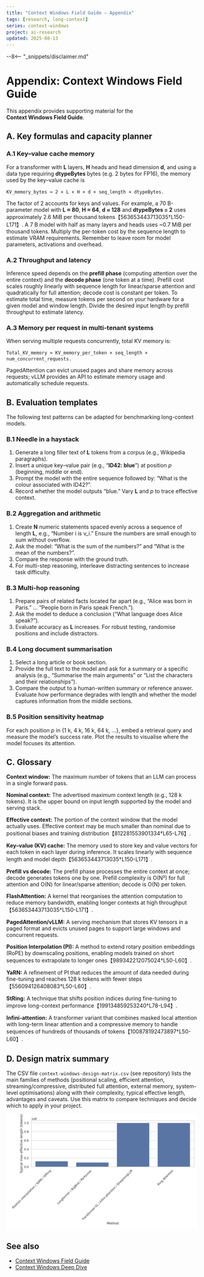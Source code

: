 ```yaml
---
title: "Context Windows Field Guide — Appendix"
tags: [research, long-context]
series: context-windows
project: ai-research
updated: 2025-08-13
---
```


--8<-- "_snippets/disclaimer.md"

# Appendix: Context Windows Field Guide

This appendix provides supporting material for the **Context Windows Field Guide**.

## A. Key formulas and capacity planner

### A.1 Key–value cache memory

For a transformer with **L** layers, **H** heads and head dimension **d**, and using a data type requiring **dtypeBytes** bytes (e.g. 2 bytes for FP16), the memory used by the key–value cache is

```
KV_memory_bytes ≈ 2 × L × H × d × seq_length × dtypeBytes.
```

The factor of 2 accounts for keys and values.  For example, a 70 B-parameter model with **L ≈ 80**, **H ≈ 64**, **d ≈ 128** and **dtypeBytes = 2** uses approximately 2.6 MiB per thousand tokens【563653443713035†L150-L171】.  A 7 B model with half as many layers and heads uses ~0.7 MiB per thousand tokens.  Multiply the per-token cost by the sequence length to estimate VRAM requirements.  Remember to leave room for model parameters, activations and overhead.

### A.2 Throughput and latency

Inference speed depends on the **prefill phase** (computing attention over the entire context) and the **decode phase** (one token at a time).  Prefill cost scales roughly linearly with sequence length for linear/sparse attention and quadratically for full attention; decode cost is constant per token.  To estimate total time, measure tokens per second on your hardware for a given model and window length.  Divide the desired input length by prefill throughput to estimate latency.

### A.3 Memory per request in multi-tenant systems

When serving multiple requests concurrently, total KV memory is:

```
Total_KV_memory ≈ KV_memory_per_token × seq_length × num_concurrent_requests.
```

PagedAttention can evict unused pages and share memory across requests; vLLM provides an API to estimate memory usage and automatically schedule requests.

## B. Evaluation templates

The following test patterns can be adapted for benchmarking long-context models.

### B.1 Needle in a haystack

1. Generate a long filler text of **L** tokens from a corpus (e.g., Wikipedia paragraphs).
2. Insert a unique key–value pair (e.g., “**ID42: blue**”) at position *p* (beginning, middle or end).
3. Prompt the model with the entire sequence followed by: “What is the colour associated with ID42?”.
4. Record whether the model outputs “blue.”  Vary **L** and *p* to trace effective context.

### B.2 Aggregation and arithmetic

1. Create **N** numeric statements spaced evenly across a sequence of length **L**, e.g., “Number i is v_i.”  Ensure the numbers are small enough to sum without overflow.
2. Ask the model: “What is the sum of the numbers?” and “What is the mean of the numbers?”.
3. Compare the response with the ground truth.
4. For multi-step reasoning, interleave distracting sentences to increase task difficulty.

### B.3 Multi-hop reasoning

1. Prepare pairs of related facts located far apart (e.g., “Alice was born in Paris.” ... “People born in Paris speak French.”).
2. Ask the model to deduce a conclusion (“What language does Alice speak?”).
3. Evaluate accuracy as **L** increases.  For robust testing, randomise positions and include distractors.

### B.4 Long document summarisation

1. Select a long article or book section.
2. Provide the full text to the model and ask for a summary or a specific analysis (e.g., “Summarise the main arguments” or “List the characters and their relationships”).
3. Compare the output to a human-written summary or reference answer.  Evaluate how performance degrades with length and whether the model captures information from the middle sections.

### B.5 Position sensitivity heatmap

For each position *p* in {1 k, 4 k, 16 k, 64 k, …}, embed a retrieval query and measure the model’s success rate.  Plot the results to visualise where the model focuses its attention.

## C. Glossary

**Context window:** The maximum number of tokens that an LLM can process in a single forward pass.

**Nominal context:** The advertised maximum context length (e.g., 128 k tokens).  It is the upper bound on input length supported by the model and serving stack.

**Effective context:** The portion of the context window that the model actually uses.  Effective context may be much smaller than nominal due to positional biases and training distribution【812281553901334†L65-L76】.

**Key–value (KV) cache:** The memory used to store key and value vectors for each token in each layer during inference.  It scales linearly with sequence length and model depth【563653443713035†L150-L171】.

**Prefill vs decode:** The prefill phase processes the entire context at once; decode generates tokens one by one.  Prefill complexity is O(N²) for full attention and O(N) for linear/sparse attention; decode is O(N) per token.

**FlashAttention:** A kernel that reorganises the attention computation to reduce memory bandwidth, enabling longer contexts at high throughput【563653443713035†L150-L171】.

**PagedAttention/vLLM:** A serving mechanism that stores KV tensors in a paged format and evicts unused pages to support large windows and concurrent requests.

**Position Interpolation (PI):** A method to extend rotary position embeddings (RoPE) by downscaling positions, enabling models trained on short sequences to extrapolate to longer ones【989342212075024†L50-L60】.

**YaRN:** A refinement of PI that reduces the amount of data needed during fine-tuning and reaches 128 k tokens with fewer steps【556094126408083†L50-L60】.

**StRing:** A technique that shifts position indices during fine-tuning to improve long-context performance【199134859253240†L78-L94】.

**Infini-attention:** A transformer variant that combines masked local attention with long-term linear attention and a compressive memory to handle sequences of hundreds of thousands of tokens【100878192473897†L50-L60】.

## D. Design matrix summary

The CSV file `context-windows-design-matrix.csv` (see repository) lists the main families of methods (positional scaling, efficient attention, streaming/compressive, distributed full attention, external memory, system-level optimisations) along with their complexity, typical effective length, advantages and caveats.  Use this matrix to compare techniques and decide which to apply in your project.

![Context windows design matrix](context-windows-design-matrix.svg)

## See also

- [Context Windows Field Guide](context-windows-field-guide.md)
- [Context Windows Deep Dive](context-windows-deep-dive.md)
